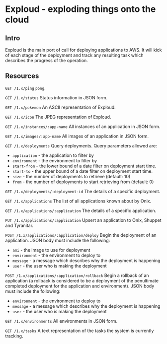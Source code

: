 # Exploud - exploding things onto the cloud

## Intro

Exploud is the main port of call for deploying applications to AWS. It will kick of each stage of the deployment and track any resulting task which describes the progress of the operation.

## Resources

`GET /1.x/ping`
`pong`.

`GET /1.x/status`
Status information in JSON form.

`GET /1.x/pokemon`
An ASCII representation of Exploud.

`GET /1.x/icon`
The JPEG representation of Exploud.

`GET /1.x/instances/:app-name`
All instances of an application in JSON form.

`GET /1.x/images/:app-name`
All images of an application in JSON form.

`GET /1.x/deployments`
Query deployments. Query parameters allowed are:

  * `application` - the application to filter by
  * `environment` - the environment to filter by
  * `start-from` - the lower bound of a date filter on deployment start time.
  * `start-to` - the upper bound of a date filter on deployment start time.
  * `size` - the number of deployments to retrieve (default: 10)
  * `from` - the number of deployments to start retrieving from (default: 0)

`GET /1.x/deployments/:deployment-id`
The details of a specific deployment.

`GET /1.x/applications`
The list of all applications known about by Onix.

`GET /1.x/applications/:application`
The details of a specific application.

`PUT /1.x/applications/:application`
Upsert an application to Onix, Shuppet and Tyranitar.

`POST /1.x/applications/:application/deploy`
Begin the deployment of an application. JSON body must include the following:

  * `ami` - the image to use for deployment
  * `environment` - the environment to deploy to
  * `message` - a message which describes why the deployment is happening
  * `user` - the user who is making the deployment

`POST /1.x/applications/:application/rollback`
Begin a rollback of an application (a rollback is considered to be a deployment of the penultimate completed deployment for the application and environment). JSON body must include the following:

  * `environment` - the environment to deploy to
  * `message` - a message which describes why the deployment is happening
  * `user` - the user who is making the deployment

`GET /1.x/environments`
All environments in JSON form.

`GET /1.x/tasks`
A text representation of the tasks the system is currently tracking.
